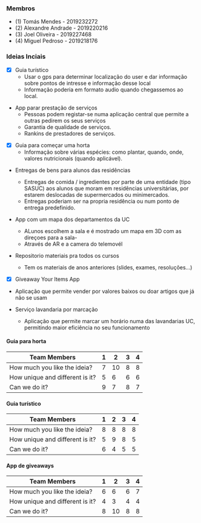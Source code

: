 ### Membros
 - (1) Tomás Mendes - 2019232272
 - (2) Alexandre Andrade - 2019220216
 - (3) Joel Oliveira - 2019227468
 - (4) Miguel Pedroso - 2019218176

### Ideias Inciais

- [x] Guia turístico
  - Usar o gps para determinar localização do user e dar informação sobre pontos de intresse e informação desse local
  - Informação poderia em formato audio quando chegassemos ao local.
 
- App parar prestação de serviços
  - Pessoas podem registar-se numa aplicação central que permite a outras pedirem os seus serviços
  - Garantia de qualidade de serviços.
  - Rankins de prestadores de serviços.

- [x] Guia para começar uma horta 
  - Informação sobre várias espécies: como plantar, quando, onde, valores nutricionais (quando aplicável).

- Entregas de bens para alunos das residências
  - Entregas de comida / ingredientes por parte de uma entidade (tipo SASUC) aos alunos que moram em residências universitárias, por estarem deslocadas de supermercados ou minimercados.
  - Entregas poderiam ser na propria residência ou num ponto de entrega predefinido.
 
- App com um mapa dos departamentos da UC
  - ALunos escolhem a sala e é mostrado um mapa em 3D com as direçoes para a sala-
  - Através de AR e a camera do telemovél

- Repositorio materiais pra todos os cursos
  - Tem os materiais de anos  anteriores (slides, exames, resoluções...)
  
 - [x] Giveaway Your Items App
  - Aplicação que permite vender por valores baixos ou doar artigos que já não se usam
  
 - Serviço lavandaria por marcação
   - Aplicação que permite marcar um horário numa das lavandarias UC, permitindo maior eficiência no seu funcionamento


#### Guia para horta
|Team Members                    |  1 |  2 |  3 |  4 |
|--------------------------------|----|----|----|----|
|How much you like the ideia?    | 7 | 10 | 8 | 8 |
|How unique and different is it? | 5 | 6 | 6 | 6 |
|Can we do it?                   | 9 | 7 | 8 | 7 |


#### Guia turístico
|Team Members                    |  1 |  2 |  3 |  4 |
|--------------------------------|----|----|----|----|
|How much you like the ideia?    | 8 | 8 | 8 | 8 |
|How unique and different is it? | 5 | 9 | 8 | 5 |
|Can we do it?                   | 6 | 4 | 5 | 5 |


#### App de giveaways
|Team Members                    |  1 |  2 |  3 |  4 |
|--------------------------------|----|----|----|----|
|How much you like the ideia?    | 6 | 6 | 6 | 7 |
|How unique and different is it? | 4 | 3 | 4 | 4 |
|Can we do it?                   | 8 | 10 | 8 | 8 |

 
